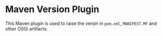 # Maven Version Plugin

This Maven plugin is used to raise the versin in `pom.xml`, `MANIFEST.MF` and other OSGi artifacts.
